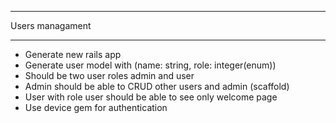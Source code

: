 ***
Users managament
***
* Generate new rails app
* Generate user model with (name: string, role: integer(enum))
* Should be two user roles admin and user
* Admin should be able to CRUD other users and admin (scaffold)
* User with role user should be able to see only welcome page
* Use device gem for authentication
